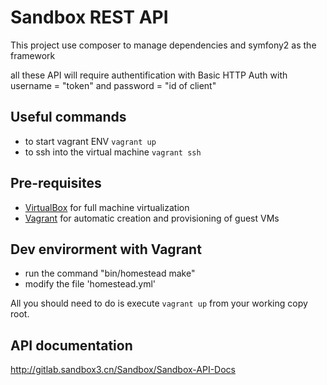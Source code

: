 # Sandbox REST API

This project use composer to manage dependencies
and symfony2 as the framework

all these API will require authentification with  Basic HTTP Auth
with username = "token" and password = "id of client"

## Useful commands
  * to start vagrant ENV `vagrant up` 
  * to ssh into the virtual machine `vagrant ssh`

## Pre-requisites

* [VirtualBox](http://www.virtualbox.org/) for full machine virtualization
* [Vagrant](http://www.vagrantup.com/) for automatic creation and provisioning of guest VMs

## Dev envirorment with Vagrant

* run the command "bin/homestead make"
* modify the file 'homestead.yml'

All you should need to do is execute `vagrant up` from your working copy root.

## API documentation

http://gitlab.sandbox3.cn/Sandbox/Sandbox-API-Docs
